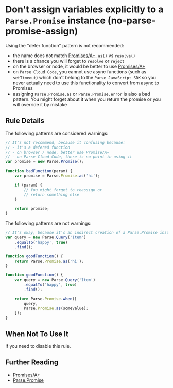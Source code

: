 # Don't assign variables explicitly to a `Parse.Promise` instance (no-parse-promise-assign)

Using the "defer function" pattern is not recommended:
- the name does not match [Promises/A+](https://promisesaplus.com/). `as()` vs `resolve()`
- there is a chance you will forget to `resolve` or `reject`
- on the browser or node, it would be better to use [Promises/A+](https://promisesaplus.com/)
- on `Parse Cloud Code`, you cannot use async functions (such as `setTimeout`)
which don't belong to the `Parse JavaScript SDK` so you never actually need to use this functionality to convert from async to Promises
- assigning `Parse.Promise.as` or `Parse.Promise.error` is also a bad pattern.
You might forget about it when you return the promise or you will override it by mistake

## Rule Details

The following patterns are considered warnings:

```js
// It's not recommend, because it confusing because:
// - it's a defered function
// - on browser / node, better use Promise/A+
// - on Parse Cloud Code, there is no point in using it
var promise = new Parse.Promise();

```

```js
function badFunction(param) {
    var promise = Parse.Promise.as('hi');

    if (param) {
        // You might forget to reassign or
        // return something else
    }

    return promise;
}

```

The following patterns are not warnings:

```js
// It's okay, because it's an indirect creation of a Parse.Promise instance
var query = new Parse.Query('Item')
    .equalTo('happy', true)
    .find();
```

```js
function goodFunction() {
    return Parse.Promise.as('hi');
}
```

```js
function goodFunction() {
    var query = new Parse.Query('Item')
        .equalTo('happy', true)
        .find();

    return Parse.Promise.when([
        query,
        Parse.Promise.as(someValue);
    ]);
}
```


## When Not To Use It

If you need to disable this rule.


## Further Reading

- [Promises/A+](https://promisesaplus.com/)
- [Parse.Promise](http://parse.com/docs/js/api/symbols/Parse.Promise.html)
